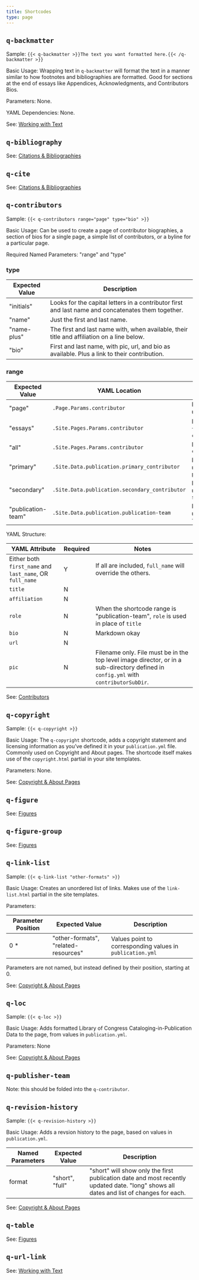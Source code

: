 ```yaml
---
title: Shortcodes
type: page
---
```


## `q-backmatter`

Sample: `{{< q-backmatter >}}The text you want formatted here.{{< /q-backmatter >}}`

Basic Usage: Wrapping text in `q-backmatter` will format the text in a manner similar to how footnotes and bibliographies are formatted. Good for sections at the end of essays like Appendices, Acknowledgments, and Contributors Bios.

Parameters: None.

YAML Dependencies: None.

See: [Working with Text](text/index.html)

## `q-bibliography`

See: [Citations & Bibliographies](bibliographies/index.html)

## `q-cite`

See: [Citations & Bibliographies](bibliographies/index.html)

## `q-contributors`

Sample: `{{< q-contributors range="page" type="bio" >}}`

Basic Usage: Can be used to create a page of contributor biographies, a section of bios for a single page, a simple list of contributors, or a byline for a particular page.

Required Named Parameters: "range" and "type"

### type

| Expected Value | Description                              |
| -------------- | ---------------------------------------- |
| "initials"     | Looks for the capital letters in a contributor first and last name and concatenates them together. |
| "name"         | Just the first and last name.            |
| "name-plus"    | The first and last name with, when available, their title and affiliation on a line below. |
| "bio"          | First and last name, with pic, url, and bio as available. Plus a link to their contribution. |

### range

| Expected Value     | YAML Location                            | Description                              |
| ------------------ | ---------------------------------------- | ---------------------------------------- |
| "page"             | `.Page.Params.contributor`               | In the current Page under `contributor`  |
| "essays"           | `.Site.Pages.Params.contributor`         | In any Page with a `type: essay` under `contributor` |
| "all"              | `.Site.Pages.Params.contributor`         | In all Pages under `contributor`         |
| "primary"          | `.Site.Data.publication.primary_contributor` | In `publication.yml` under `primary_contributor` |
| "secondary"        | `.Site.Data.publication.secondary_contributor` | In `publication.yml` under `secondary_contributor` |
| "publication-team" | `.Site.Data.publication.publication-team` | In `publication.yml` under `publication-team` |

YAML Structure:

| YAML Attribute | Required | Notes
| --- | --- | --- |
| Either both `first_name` and `last_name`, OR `full_name` | Y | If all are included, `full_name` will override the others. |
| `title` | N |  |
| `affiliation` | N |  |
| `role` | N | When the shortcode range is "publication-team", `role` is used in place of `title` |
| `bio` | N | Markdown okay |
| `url` | N |  |
| `pic` | N | Filename only. File must be in the top level image director, or in a sub-directory defined in `config.yml` with `contributorSubDir`. |

See: [Contributors](contributors/index.html)

## `q-copyright`

Sample: `{{< q-copyright >}}`

Basic Usage: The `q-copyright` shortcode, adds a copyright statement and licensing information as you’ve defined it in your `publication.yml` file. Commonly used on Copyright and About pages. The shortcode itself makes use of the `copyright.html` partial in your site templates.

Parameters: None.

See: [Copyright & About Pages](copyright/index.html)

## `q-figure`

See: [Figures](figures/index.html)

## `q-figure-group`

See: [Figures](figures/index.html)

## `q-link-list`

Sample: `{{< q-link-list "other-formats" >}}`

Basic Usage: Creates an unordered list of links. Makes use of the `link-list.html` partial in the site templates.

Parameters:

| Parameter Position | Expected Value                       | Description                              |
| ------------------ | ------------------------------------ | ---------------------------------------- |
| 0 *                | "other-formats", "related-resources" | Values point to corresponding values in `publication.yml` |

Parameters are not named, but instead defined by their position, starting at 0.

See: [Copyright & About Pages](copyright/index.html)

## `q-loc`

Sample: `{{< q-loc >}}`

Basic Usage: Adds formatted Library of Congress Cataloging-in-Publication Data to the page, from values in `publication.yml`.

Parameters: None

See: [Copyright & About Pages](copyright/index.html)

## `q-publisher-team`

Note: this should be folded into the `q-contributor`.

## `q-revision-history`

Sample: `{{< q-revision-history >}}`

Basic Usage: Adds a revsion history to the page, based on values in `publication.yml`.

| Named Parameters | Expected Value  | Description                              |
| ---------------- | --------------- | ---------------------------------------- |
| format           | "short", "full" | "short" will show only the first publication date and most recently updated date. "long" shows all dates and list of changes for each. |

See: [Copyright & About Pages](copyright/index.html)

## `q-table`

See: [Figures](figures/index.html)

## `q-url-link`

See: [Working with Text](text/index.html)
